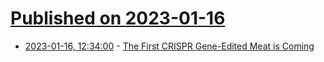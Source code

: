# [Published on 2023-01-16](index.md)

* [2023-01-16, 12:34:00](https://news.slashdot.org/story/23/01/16/0110227/the-first-crispr-gene-edited-meat-is-coming?utm_source=rss1.0mainlinkanon&utm_medium=feed) - [The First CRISPR Gene-Edited Meat is Coming](https://news.slashdot.org/story/23/01/16/0110227/the-first-crispr-gene-edited-meat-is-coming?utm_source=rss1.0mainlinkanon&utm_medium=feed)
